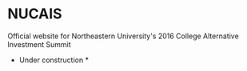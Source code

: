 # NUCAIS
Official website for Northeastern University's 2016 College Alternative Investment Summit

* Under construction *
